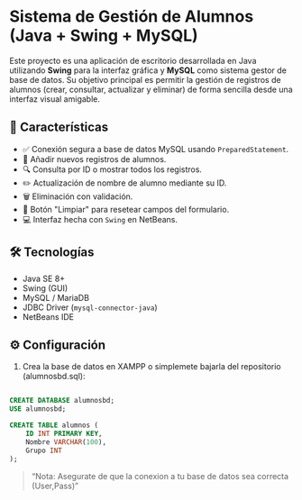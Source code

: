 # Sistema de Gestión de Alumnos (Java + Swing + MySQL)

Este proyecto es una aplicación de escritorio desarrollada en Java utilizando **Swing** para la interfaz gráfica y **MySQL** como sistema gestor de base de datos. Su objetivo principal es permitir la gestión de registros de alumnos (crear, consultar, actualizar y eliminar) de forma sencilla desde una interfaz visual amigable.

## 🧩 Características

- ✅ Conexión segura a base de datos MySQL usando `PreparedStatement`.
- 📝 Añadir nuevos registros de alumnos.
- 🔍 Consulta por ID o mostrar todos los registros.
- ✏️ Actualización de nombre de alumno mediante su ID.
- 🗑️ Eliminación con validación.
- 🧼 Botón "Limpiar" para resetear campos del formulario.
- 💻 Interfaz hecha con `Swing` en NetBeans.

## 🛠️ Tecnologías

- Java SE 8+
- Swing (GUI)
- MySQL / MariaDB
- JDBC Driver (`mysql-connector-java`)
- NetBeans IDE

## ⚙️ Configuración

1. Crea la base de datos en XAMPP o simplemete bajarla del repositorio (alumnosbd.sql):

```sql

CREATE DATABASE alumnosbd;
USE alumnosbd;

CREATE TABLE alumnos (
    ID INT PRIMARY KEY,
    Nombre VARCHAR(100),
    Grupo INT
);
```


> “Nota: Asegurate de que la conexion a tu base de datos sea correcta (User,Pass)”



